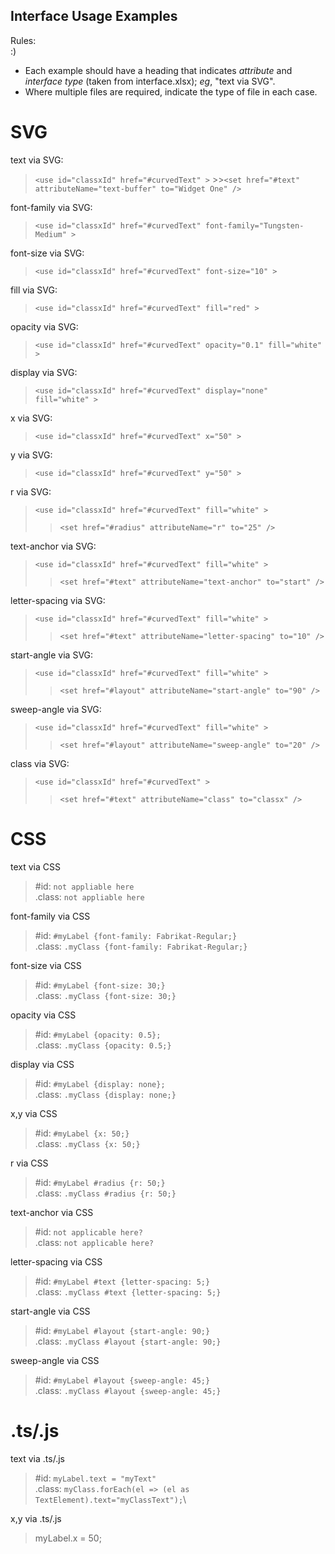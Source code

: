 Interface Usage Examples
-
Rules:\
 :)
* Each example should have a heading that indicates *attribute* and *interface type* (taken from interface.xlsx); *eg*, "text via SVG".
* Where multiple files are required, indicate the type of file in each case.


SVG
=
text via SVG:
   >`<use id="classxId" href="#curvedText" >`
      >>`<set href="#text" attributeName="text-buffer" to="Widget One" />`

font-family via SVG:
   >`<use id="classxId" href="#curvedText" font-family="Tungsten-Medium" >`

font-size via SVG:
   >`<use id="classxId" href="#curvedText" font-size="10" >`

fill via SVG:
  >`<use id="classxId" href="#curvedText" fill="red" >`

opacity via SVG:
  >`<use id="classxId" href="#curvedText" opacity="0.1" fill="white" >`

display via SVG:
>`<use id="classxId" href="#curvedText" display="none" fill="white" >`

x via SVG:
>`<use id="classxId" href="#curvedText" x="50" >`

y via SVG:
>`<use id="classxId" href="#curvedText" y="50" >`

r via SVG:
>`<use id="classxId" href="#curvedText" fill="white" >`
>>`<set href="#radius" attributeName="r" to="25" />`

text-anchor via SVG:
>`<use id="classxId" href="#curvedText" fill="white" >`
>>`<set href="#text" attributeName="text-anchor" to="start" />`

letter-spacing via SVG:
>`<use id="classxId" href="#curvedText" fill="white" >`
>>`<set href="#text" attributeName="letter-spacing" to="10" />`

start-angle via SVG:
>`<use id="classxId" href="#curvedText" fill="white" >`
>>`<set href="#layout" attributeName="start-angle" to="90" />`

sweep-angle via SVG:
>`<use id="classxId" href="#curvedText" fill="white" >`
>>`<set href="#layout" attributeName="sweep-angle" to="20" />`

class via SVG:
>`<use id="classxId" href="#curvedText" >`
>>`<set href="#text" attributeName="class" to="classx" />`

CSS
=
text via CSS
>#id:  `not appliable here`\
>.class: `not appliable here`

font-family via CSS
>#id: `#myLabel {font-family: Fabrikat-Regular;}`\
>.class: `.myClass {font-family: Fabrikat-Regular;}`

font-size via CSS
>#id: `#myLabel {font-size: 30;}`\
>.class: `.myClass {font-size: 30;}`

opacity via CSS
>#id: `#myLabel {opacity: 0.5};`\
>.class: `.myClass {opacity: 0.5;}`

display via CSS
>#id: `#myLabel {display: none};`\
>.class: `.myClass {display: none;}`

x,y via CSS
>#id:  `#myLabel {x: 50;}`\
>.class: `.myClass {x: 50;}`

r via CSS
>#id:  `#myLabel #radius {r: 50;}`\
>.class: `.myClass #radius {r: 50;}`

text-anchor via CSS
>#id:  `not applicable here?`\
>.class: `not applicable here?`

letter-spacing via CSS
>#id:  `#myLabel #text {letter-spacing: 5;}`\
>.class: `.myClass #text {letter-spacing: 5;}`

start-angle via CSS
>#id:  `#myLabel #layout {start-angle: 90;}`\
>.class: `.myClass #layout {start-angle: 90;}`

sweep-angle via CSS
>#id:  `#myLabel #layout {sweep-angle: 45;}`\
>.class: `.myClass #layout {sweep-angle: 45;}`



.ts/.js
=
text via .ts/.js
>#id: `myLabel.text = "myText"`\
>.class: `myClass.forEach(el => (el as TextElement).text="myClassText");`\

x,y via .ts/.js
>myLabel.x = 50;